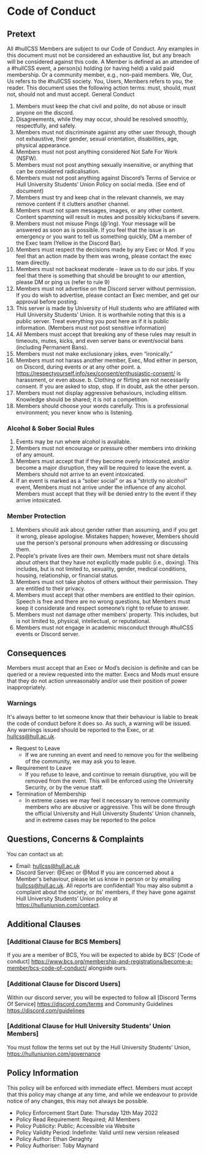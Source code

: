 # Code of Conduct
## Pretext
All #hullCSS Members are subject to our Code of Conduct. Any examples in this document must not be
considered an exhaustive list, but any breach will be considered against this code. A Member is defined 
as an attendee of a #hullCSS event, a person(s) holding (or having held) a valid paid membership. Or a 
community member, e.g., non-paid members. We, Our, Us refers to the #hullCSS society. You, Users, 
Members refers to you, the reader. This document uses the following action terms: must, should, must 
not, should not and must accept.
General Conduct
1) Members must keep the chat civil and polite, do not abuse or insult anyone on the discord. 
2) Disagreements, while they may occur, should be resolved smoothly, respectfully, and safely.
3) Members must not discriminate against any other user through, though not exhaustive, their 
gender, sexual orientation, disabilities, age, physical appearance.
4) Members must not post anything considered Not Safe For Work (NSFW).
5) Members must not post anything sexually insensitive, or anything that can be considered 
radicalisation.
6) Members must not post anything against Discord’s Terms of Service or Hull University Students’ Union 
Policy on social media. (See end of document)
7) Members must try and keep chat in the relevant channels, we may remove content if it clutters 
another channel.
8) Members must not spam messages, images, or any other content. Content spamming will result 
in mutes and possibly kicks/bans if severe.
9) Members must not misuse Pings (@’ing). Your message will be answered as soon as is
possible. If you feel that the issue is an emergency or you want to tell us something quickly, DM 
a member of the Exec team (Yellow in the Discord Bar).
10) Members must respect the decisions made by any Exec or Mod. If you feel that an action made 
by them was wrong, please contact the exec team directly.
11) Members must not backseat moderate - leave us to do our jobs. If you feel that there is 
something that should be brought to our attention, please DM or ping us (refer to rule 9)
12) Members must not advertise on the Discord server without permission. If you do wish to 
advertise, please contact an Exec member, and get our approval before posting.
13) This server is made by University of Hull students who are affiliated with Hull University Students’ Union. 
It is worthwhile noting that this is a public server. Treat everything you post here as if it is public 
information. (Members must not post sensitive information)
14) All Members must accept that breaking any of these rules may result in timeouts, mutes, kicks, 
and even server bans or event/social bans (including Permanent Bans).
15) Members must not make exclusionary jokes, even “ironically.”
16) Members must not harass another member, Exec, Mod either in person, on Discord, during 
events or at any other point.
a. https://respectyourself.info/sex/consent/enthusiastic-consent/ is harassment, or even 
abuse.
b. Clothing or flirting are not necessarily consent. If you are asked to stop, stop. If in 
doubt, ask the other person.
17) Members must not display aggressive behaviours, including elitism. Knowledge should be 
shared; it is not a competition.
18) Members should choose your words carefully. This is a professional environment; you never 
know who is listening.

### Alcohol & Sober Social Rules
1) Events may be run where alcohol is available.
2) Members must not encourage or pressure other members into drinking of any amount.
3) Members must accept that if they become overly intoxicated, and/or become a major 
disruption, they will be required to leave the event.
a. Members should not arrive to an event intoxicated. 
4) If an event is marked as a “sober social” or as a “strictly no alcohol” event, Members must not
arrive under the influence of any alcohol. Members must accept that they will be denied entry
to the event if they arrive intoxicated.

### Member Protection
1) Members should ask about gender rather than assuming, and if you get it wrong, please
apologise. Mistakes happen; however, Members should use the person's personal pronouns
when addressing or discussing them.
2) People's private lives are their own. Members must not share details about others that they 
have not explicitly made public (i.e., doxing). This includes, but is not limited to, sexuality, 
gender, medical conditions, housing, relationship, or financial status.
3) Members must not take photos of others without their permission. They are entitled to their 
privacy.
4) Members must accept that other members are entitled to their opinion. Speech is free and there 
are no wrong questions, but Members must keep it considerate and respect someone’s right to 
refuse to answer.
5) Members must not damage other members' property. This includes, but is not limited to, 
physical, intellectual, or reputational.
6) Members must not engage in academic misconduct through #hullCSS events or Discord server.

## Consequences
Members must accept that an Exec or Mod’s decision is definite and can be queried or a review
requested into the matter. Execs and Mods must ensure that they do not action unreasonably and/or 
use their position of power inappropriately.
### Warnings
It's always better to let someone know that their behaviour is liable to break the code of 
conduct before it does so.
As such, a warning will be issued.
Any warnings issued should be reported to the Exec, or at hullcss@hull.ac.uk.
* Request to Leave
  * If we are running an event and need to remove you for the wellbeing of the community, we may 
  ask you to leave.
* Requirement to Leave
  * If you refuse to leave, and continue to remain disruptive, you will be removed from the event. 
  This will be enforced using the University Security, or by the venue staff.
* Termination of Membership
  * In extreme cases we may feel it necessary to remove community members who are abusive or 
  aggressive. This will be done through the official University and Hull University Students’ Union channels, and 
  in extreme cases may be reported to the police
  
## Questions, Concerns & Complaints
You can contact us at:
* Email: hullcss@hull.ac.uk
* Discord Server: @Exec or @Mod
If you are concerned about a Member's behaviour, please let us know in person or by emailing 
hullcss@hull.ac.uk. All reports are confidential!
You may also submit a complaint about the society, or its' members, if they have gone against Hull University
Students’ Union policy at https://hulluniunion.com/contact.

## Additional Clauses
### [Additional Clause for BCS Members]
If you are a member of BCS, You will be expected to abide by BCS' [Code of conduct]
https://www.bcs.org/membership-and-registrations/become-a-member/bcs-code-of-conduct/ alongside 
ours. 
### [Additional Clause for Discord Users]
Within our discord server, you will be expected to follow all [Discord Terms Of Service]
https://discord.com/terms and Community Guidelines https://discord.com/guidelines
### [Additional Clause for Hull University Students’ Union Members]
You must follow the terms set out by the Hull University Students’ Union, 
https://hulluniunion.com/governance

## Policy Information
This policy will be enforced with immediate effect. Members must accept that this policy may change at 
any time, and while we endeavour to provide notice of any changes, this may not always be possible.

* Policy Enforcement Start Date: Thursday 12th May 2022 
* Policy Read Requirement: Required; All Members 
* Policy Publicity: Public; Accessible via Website 
* Policy Validity Period: Indefinite: Valid until new version released
* Policy Author: Ethan Geraghty 
* Policy Authoriser: Toby Maynard
